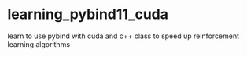 # learning_pybind11_cuda
learn to use pybind with cuda and c++ class to speed up reinforcement learning algorithms

